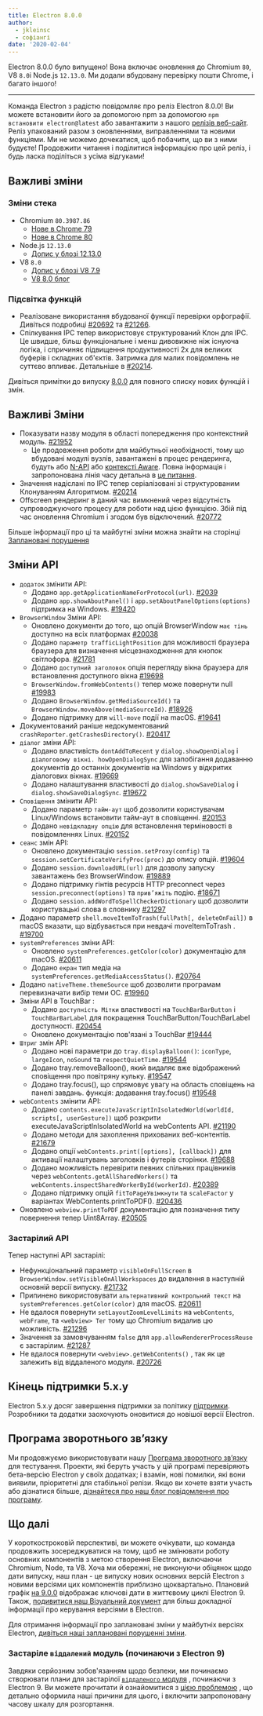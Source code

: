 ```yaml
---
title: Electron 8.0.0
author:
  - jkleinsc
  - софіангі
date: '2020-02-04'
---
```


Electron 8.0.0 було випущено! Вона включає оновлення до Chromium `80`, V8 `8.0`і Node.js `12.13.0`. Ми додали вбудовану перевірку пошти Chrome, і багато іншого!

---

Команда Electron з радістю повідомляє про реліз Electron 8.0.0! Ви можете встановити його за допомогою npm за допомогою `npm встановити electron@latest` або завантажити з нашого [релізів веб-сайт](https://electronjs.org/releases/stable). Реліз упакований разом з оновленнями, виправленнями та новими функціями. Ми не можемо дочекатися, щоб побачити, що ви з ними будуєте! Продовжити читання і поділитися інформацією про цей реліз, і будь ласка поділіться з усіма відгуками!

## Важливі зміни

### Зміни стека
* Chromium `80.3987.86`
    * [Нове в Chrome 79](https://developers.google.com/web/updates/2019/12/nic79)
    * [Нове в Chrome 80](https://chromereleases.googleblog.com/2020/02/stable-channel-update-for-desktop.html)
* Node.js `12.13.0`
    * [Допис у блозі 12.13.0](https://nodejs.org/en/blog/release/v12.13.0/)
* V8 `8.0`
    * [Допис у блозі V8 7.9](https://v8.dev/blog/v8-release-79)
    * [V8 8.0 блог](https://v8.dev/blog/v8-release-80)

### Підсвітка функцій
* Реалізоване використання вбудованої функції перевірки орфографії. Дивіться подробиці [#20692](https://github.com/electron/electron/pull/20692) та [#21266](https://github.com/electron/electron/pull/21266).
* Спілкування IPC тепер використовує структурований Клон для IPC. Це швидше, більш функціональне і менш дивовижне ніж існуюча логіка, і спричиняє підвищення продуктивності 2x для великих буферів і складних об'єктів. Затримка для малих повідомлень не суттєво впливає. Детальніше в [#20214](https://github.com/electron/electron/pull/20214).

Дивіться примітки до випуску [8.0.0](https://github.com/electron/electron/releases/tag/v8.0.0) для повного списку нових функцій і змін.

## Важливі Зміни

* Показувати назву модуля в області попередження про контекстний модуль. [#21952](https://github.com/electron/electron/pull/21952)
    * Це продовження роботи для майбутньої необхідності, тому що вбудовані модулі вузлів, завантажені в процес рендеринга, будуть або [N-API](https://nodejs.org/api/n-api.html) або [контексті Aware](https://nodejs.org/api/addons.html#addons_context_aware_addons). Повна інформація і запропонована лінія часу детальна в [це питання](https://github.com/electron/electron/issues/18397).
* Значення надіслані по IPC тепер серіалізовані зі структурованим Клонуванням Алгоритмом.  [#20214](https://github.com/electron/electron/pull/20214)
* Offscreen рендеринг в даний час вимкнений через відсутність супроводжуючого процесу для роботи над цією функцією.  Збій під час оновлення Chromium і згодом був відключений. [#20772](https://github.com/electron/electron/issues/20772)

Більше інформації про ці та майбутні зміни можна знайти на сторінці [Заплановані порушення](https://github.com/electron/electron/blob/master/docs/breaking-changes.md)

## Зміни API
* `додаток` змінити API:
    * Додано `app.getApplicationNameForProtocol(url)`. [#2039](https://github.com/electron/electron/pull/20399)
    * Додано `app.showAboutPanel()` і `app.setAboutPanelOptions(options)` підтримка на Windows. [#19420](https://github.com/electron/electron/pull/19420)
* `BrowserWindow` Зміни API:
    * Оновлено документи до того, що опцій BrowserWindow `має тінь` доступно на всіх платформах [#20038](https://github.com/electron/electron/pull/20038)
    * Додано `параметр trafficLightPosition` для можливості браузера браузера для визначення місцезнаходження для кнопок світлофора. [#21781](https://github.com/electron/electron/pull/21781)
    * Додано `доступний заголовок` опція перегляду вікна браузера для встановлення доступного вікна [#19698](https://github.com/electron/electron/pull/19698)
    * `BrowserWindow.fromWebContents()` тепер може повернути null [#19983](https://github.com/electron/electron/pull/19983)
    * Додано `BrowserWindow.getMediaSourceId()` та `BrowserWindow.moveAbove(mediaSourceId)`. [#18926](https://github.com/electron/electron/pull/18926)
    * Додано підтримку для `will-move` події на macOS. [#19641](https://github.com/electron/electron/pull/19641)
* Документований раніше недокументований `crashReporter.getCrashesDirectory()`. [#20417](https://github.com/electron/electron/pull/20417)
* `діалог` зміни API:
    * Додано властивість `dontAddToRecent` у `dialog.showOpenDialog` і `діалоговому вікні. howOpenDialogSync` для запобігання додаванню документів до останніх документів на Windows у відкритих діалогових вікнах. [#19669](https://github.com/electron/electron/pull/19669)
    * Додано налаштування властивості до `dialog.showSaveDialog` і `dialog.showSaveDialogSync`. [#19672](https://github.com/electron/electron/pull/19672)
* `Сповіщення` змінити API:
    * Додано параметр `тайм-аут` щоб дозволити користувачам Linux/Windows встановити тайм-аут в сповіщенні. [#20153](https://github.com/electron/electron/pull/20153)
    * Додано `невідкладну опцію`  для встановлення терміновості в повідомленнях Linux. [#20152](https://github.com/electron/electron/pull/20152)
* `сеанс` змін API:
    * Оновлено документацію `session.setProxy(config)` та `session.setCertificateVerifyProc(proc)` до опису опцій. [#19604](https://github.com/electron/electron/pull/19604)
    * Додано `session.downloadURL(url)` для дозволу запуску завантажень без BrowserWindow. [#19889](https://github.com/electron/electron/pull/19889)
    * Додано підтримку гінтів ресурсів HTTP preconnect через `session.preconnect(options)` та `прив’яжіть` подію. [#18671](http://github.com/electron/electron/pull/18671)
    * Додано `session.addWordToSpellCheckerDictionary` щоб дозволити користувацькі слова в словнику [#21297](http://github.com/electron/electron/pull/21297)
* Додано параметр `shell.moveItemToTrash(fullPath[, deleteOnFail])` в macOS вказати, що відбувається при невдачі moveItemToTrash . [#19700](https://github.com/electron/electron/pull/19700)
* `systemPreferences` зміни API:
    * Оновлено `systemPreferences.getColor(color)` документацію для macOS. [#20611](https://github.com/electron/electron/pull/20611)
    * Додано `екран` тип медіа на `systemPreferences.getMediaAccessStatus()`. [#20764](https://github.com/electron/electron/pull/20764)
* Додано `nativeTheme.themeSource` щоб дозволити програмам перевизначати вибір теми ОС. [#19960](https://github.com/electron/electron/pull/19960)
* Зміни API в TouchBar :
    * Додано `доступність Мітки` властивості на `TouchBarBarButton` і `TouchBarBarLabel` для покращення TouchBarButton/TouchBarLabel доступності. [#20454](https://github.com/electron/electron/pull/20454)
    * Оновлено документацію пов'язані з TouchBar [#19444](https://github.com/electron/electron/pull/19444)
* `Штриг` змін API:
    * Додано нові параметри до `tray.displayBalloon()`: `iconType`, `largeIcon`, `noSound` та `respectQuietTime`. [#19544](https://github.com/electron/electron/pull/19544)
    * Додано tray.removeBalloon(), який видаляє вже відображений сповіщення про повітряну кульку. [#19547](https://github.com/electron/electron/pull/19547)
    * Додано tray.focus(), що спрямовує увагу на область сповіщень на панелі завдань. функція: додавання tray.focus() [#19548](https://github.com/electron/electron/pull/19548)
* `webContents` змінити API:
    * Додано `contents.executeJavaScriptInIsolatedWorld(worldId, scripts[, userGesture])` щоб розкрити executeJavaScriptInIsolatedWorld на webContents API. [#21190](https://github.com/electron/electron/pull/21190)
    * Додано методи для захоплення прихованих веб-контентів. [#21679](https://github.com/electron/electron/pull/21679)
    * Додано опції `webContents.print([options], [callback])` для активації налаштувань заголовків і футерів сторінки. [#19688](https://github.com/electron/electron/pull/19688)
    * Додано можливість перевірити певних спільних працівників через `webContents.getAllSharedWorkers()` та `webContents.inspectSharedWorkerById(workerId)`. [#20389](https://github.com/electron/electron/pull/20389)
    * Додано підтримку опцій `fitToPageУвімкнути` та `scaleFactor` у варіантах WebContents.printToPDF(). [#20436](https://github.com/electron/electron/pull/20436)
* Оновлено `webview.printToPDF` документацію для позначення типу повернення тепер Uint8Array. [#20505](https://github.com/electron/electron/pull/20505)

### Застарілий API
Тепер наступні API застарілі:
* Нефункціональний параметр `visibleOnFullScreen` в `BrowserWindow.setVisibleOnAllWorkspaces` до видалення в наступній основній версії випуску. [#21732](https://github.com/electron/electron/pull/21732)
* Припинено використовувати `альтернативний контрольний текст` на `systemPreferences.getColor(color)` для macOS. [#20611](https://github.com/electron/electron/pull/20611)
* Не вдалося повернути `setLayoutZoomLevelLimits` на `webContents`, `webFrame`, та `<webview> Тег` тому що Chromium видалив цю можливість. [#21296](https://github.com/electron/electron/pull/21296)
* Значення за замовчуванням `false` для `app.allowRendererProcessReuse` є застарілим. [#21287](https://github.com/electron/electron/pull/21287)
* Не вдалося повернути `<webview>.getWebContents()` , так як це залежить від віддаленого модуля. [#20726](https://github.com/electron/electron/pull/20726)

## Кінець підтримки 5.x.y

Electron 5.x.y досяг завершення підтримки за політику [підтримки](https://electronjs.org/docs/tutorial/support#supported-versions). Розробники та додатки заохочують оновитися до новішої версії Electron.

## Програма зворотнього зв’язку

Ми продовжуємо використовувати нашу [Програма зворотного зв’язку](https://electronjs.org/blog/app-feedback-program) для тестування. Проекти, які беруть участь у цій програмі перевіряють бета-версію Electron у своїх додатках; і взамін, нові помилки, які вони виявили, пріоритетні для стабільної релізи. Якщо ви хочете взяти участь або дізнатися більше, [дізнайтеся про наш блог повідомлення про програму](https://electronjs.org/blog/app-feedback-program).

## Що далі

У короткостроковій перспективі, ви можете очікувати, що команда продовжить зосереджуватися на тому, щоб не змінювати роботу основних компонентів з метою створення Electron, включаючи Chromium, Node, та V8. Хоча ми обережні, не виконуючи обіцянок щодо дати випуску, наш план - це випуску нових основних версій Electron з новими версіями цих компонентів приблизно щоквартально. Плановий графік [на 9.0.0](https://electronjs.org/docs/tutorial/electron-timelines) відображає ключові дати в життєвому циклі Electron 9. Також, [подивитися наш Візуальний документ](https://electronjs.org/docs/tutorial/electron-versioning) для більш докладної інформації про керування версіями в Electron.

Для отримання інформації про заплановані зміни у майбутніх версіях Electron, [дивіться наші заплановані порушенні зміни](https://github.com/electron/electron/blob/master/docs/breaking-changes.md).

### Застаріле `віддалений` модуль (починаючи з Electron 9)
Завдяки серйозним зобов'язанням щодо безпеки, ми починаємо створювати плани для застарілої [`віддаленого` модуля](https://www.electronjs.org/docs/api/remote) , починаючи з Electron 9. Ви можете прочитати й ознайомитися з [цією проблемою](https://github.com/electron/electron/issues/21408) , що детально оформила наші причини для цього, і включити запропоновану часову шкалу для розгортання.
